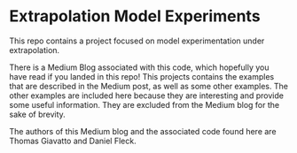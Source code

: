 # Extrapolation Model Experiments
This repo contains a project focused on model experimentation under extrapolation.

There is a Medium Blog associated with this code, which hopefully you have read if you landed in this repo!
This projects contains the examples that are described in the Medium post, as well as some other examples. 
The other examples are included here because they are interesting and provide some useful information. 
They are excluded from the Medium blog for the sake of brevity. 

The authors of this Medium blog and the associated code found here are Thomas Giavatto and Daniel Fleck. 
